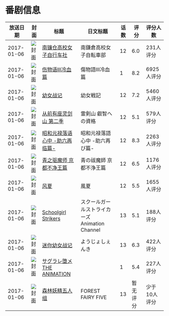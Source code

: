 # 番剧信息

|放送日期|封面|标题|日文标题|话数|评分|评分人数|
|---|---|---|---|---|---|---|
|2017-01-06|![封面](https://lain.bgm.tv/pic/cover/c/cd/0d/143205_0BjFa.jpg)|[南镰仓高校女子自行车社](https://bangumi.tv/subject/143205)|南鎌倉高校女子自転車部|12|6.0|231人评分|
|2017-01-06|![封面](https://lain.bgm.tv/pic/cover/c/b6/15/148037_AJANh.jpg)|[伤物语Ⅲ冷血篇](https://bangumi.tv/subject/148037)|傷物語Ⅲ冷血篇|1|8.2|6925人评分|
|2017-01-06|![封面](https://lain.bgm.tv/pic/cover/c/dd/e3/167655_O0npY.jpg)|[幼女战记](https://bangumi.tv/subject/167655)|幼女戦記|12|7.2|5460人评分|
|2017-01-06|![封面](https://lain.bgm.tv/pic/cover/c/53/d3/175432_d17YD.jpg)|[从前有座灵剑山 第二季](https://bangumi.tv/subject/175432)|霊剣山 叡智への資格|12|5.1|579人评分|
|2017-01-06|![封面](https://lain.bgm.tv/pic/cover/c/d2/ab/176615_W4d9D.jpg)|[昭和元禄落语心中 -助六再临篇-](https://bangumi.tv/subject/176615)|昭和元禄落語心中 -助六再び篇-|12|8.3|2263人评分|
|2017-01-06|![封面](https://lain.bgm.tv/pic/cover/c/1f/c7/186034_Ez2MN.jpg)|[青之驱魔师 京都不净王篇](https://bangumi.tv/subject/186034)|青の祓魔師 京都不浄王篇|12|6.5|1176人评分|
|2017-01-06|![封面](https://lain.bgm.tv/pic/cover/c/cf/26/188412_0g2sZ.jpg)|[风夏](https://bangumi.tv/subject/188412)|風夏|12|5.5|1655人评分|
|2017-01-06|![封面](https://lain.bgm.tv/pic/cover/c/0c/4c/196023_F5A50.jpg)|[Schoolgirl Strikers](https://bangumi.tv/subject/196023)|スクールガールストライカーズ Animation Channel|13|5.1|188人评分|
|2017-01-06|![封面](https://lain.bgm.tv/pic/cover/c/30/43/205115_w3MQF.jpg)|[迷你幼女战记](https://bangumi.tv/subject/205115)|ようじょしぇんき|13|6.3|422人评分|
|2017-01-06|![封面](https://bangumi.tv/img/no_icon_subject.png)|[サグラレ堕メ THE ANIMATION](https://bangumi.tv/subject/205268)||1|5.4|227人评分|
|2017-01-06|![封面](https://lain.bgm.tv/pic/cover/c/a3/16/208324_foBXr.jpg)|[森林妖精五人组](https://bangumi.tv/subject/208324)|FOREST FAIRY FIVE|13|暂无评分|少于10人评分|
